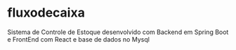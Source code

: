 # fluxodecaixa
Sistema de Controle de Estoque desenvolvido com Backend em Spring Boot e FrontEnd com React e base de dados no Mysql
